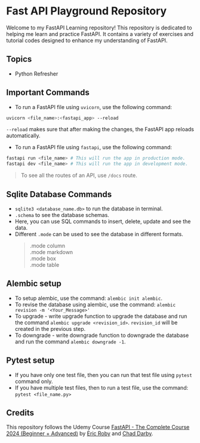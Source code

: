 # Fast API Playground Repository

Welcome to my FastAPI Learning repository! This repository is dedicated to helping me learn and practice FastAPI. It contains a variety of exercises and tutorial codes designed to enhance my understanding of FastAPI.

## Topics

- Python Refresher

## Important Commands

- To run a FastAPI file using `uvicorn`, use the following command:

```bash
uvicorn <file_name>:<fastapi_app> --reload
```

`--reload` makes sure that after making the changes, the FastAPI app reloads automatically.

- To run a FastAPI file using `fastapi`, use the following command:

```bash
fastapi run <file_name> # This will run the app in production mode.
fastapi dev <file_name> # This will run the app in development mode.
```

> To see all the routes of an API, use `/docs` route.

## Sqlite Database Commands

- `sqlite3 <database_name.db>` to run the database in terminal.
- `.schema` to see the database schemas.
- Here, you can use SQL commands to insert, delete, update and see the data.
- Different `.mode` can be used to see the database in different formats.
  > .mode column <br />
  > .mode markdown <br />
  > .mode box <br />
  > .mode table <br />

## Alembic setup

- To setup alembic, use the command: `alembic init alembic`.
- To revise the database using alembic, use the command: `alembic revision -m '<Your_Message>'`
- To upgrade - write upgrade function to upgrade the database and run the command `alembic upgrade <revision_id>`. `revision_id` will be created in the previous step.
- To downgrade - write downgrade function to downgrade the database and run the command `alembic downgrade -1`.

## Pytest setup

- If you have only one test file, then you can run that test file using `pytest` command only.
- If you have multiple test files, then to run a test file, use the command: `pytest <file_name.py>`

## Credits

This repository follows the Udemy Course [FastAPI - The Complete Course 2024 (Beginner + Advanced)](https://www.udemy.com/course/fastapi-the-complete-course/) by [Eric Roby](https://www.udemy.com/user/ericroby2/) and [Chad Darby](https://www.udemy.com/user/chaddarby2/).

